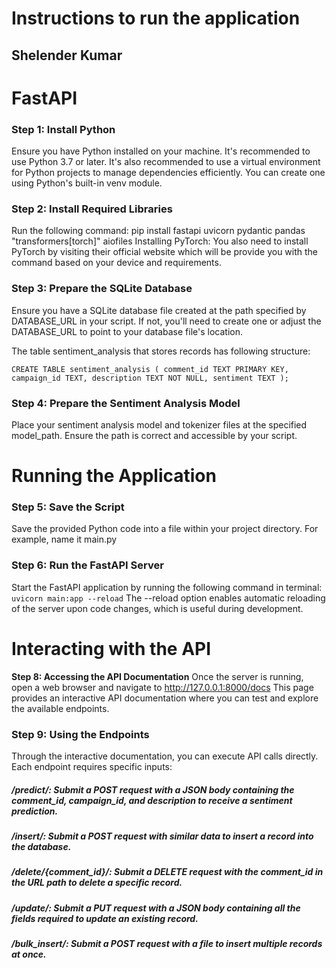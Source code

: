 # Instructions to run the application

## Shelender Kumar

# FastAPI
### Step 1: Install Python
Ensure you have Python installed on your machine. It's recommended to use Python 3.7 or later. It's also recommended to use a virtual environment for Python projects to manage dependencies efficiently. You can create one using Python's built-in venv module.
### Step 2: Install Required Libraries
Run the following command:
pip install fastapi uvicorn pydantic pandas "transformers[torch]" aiofiles
Installing PyTorch: You also need to install PyTorch by visiting their official website which will be provide you with the command based on your device and requirements.
### Step 3: Prepare the SQLite Database
Ensure you have a SQLite database file created at the path specified by DATABASE_URL in your script. If not, you'll need to create one or adjust the DATABASE_URL to point to your database file's location.

The table sentiment_analysis that stores records has following structure:


`CREATE TABLE sentiment_analysis (
    comment_id TEXT PRIMARY KEY,
    campaign_id TEXT,
    description TEXT NOT NULL,
    sentiment TEXT
);`


### Step 4: Prepare the Sentiment Analysis Model
Place your sentiment analysis model and tokenizer files at the specified model_path. Ensure the path is correct and accessible by your script.


# Running the Application
### Step 5: Save the Script
Save the provided Python code into a file within your project directory. For example, name it main.py

### Step 6: Run the FastAPI Server
Start the FastAPI application by running the following command in terminal:
`uvicorn main:app --reload`
The --reload option enables automatic reloading of the server upon code changes, which is useful during development.

# Interacting with the API
**Step 8: Accessing the API Documentation**
Once the server is running, open a web browser and navigate to http://127.0.0.1:8000/docs This page provides an interactive API documentation where you can test and explore the available endpoints.
### Step 9: Using the Endpoints
Through the interactive documentation, you can execute API calls directly. Each endpoint requires specific inputs:
##### /predict/: Submit a POST request with a JSON body containing the comment_id, campaign_id, and description to receive a sentiment prediction.
##### /insert/: Submit a POST request with similar data to insert a record into the database.
##### /delete/{comment_id}/: Submit a DELETE request with the comment_id in the URL path to delete a specific record.
##### /update/: Submit a PUT request with a JSON body containing all the fields required to update an existing record.
##### /bulk_insert/: Submit a POST request with a file to insert multiple records at once.
